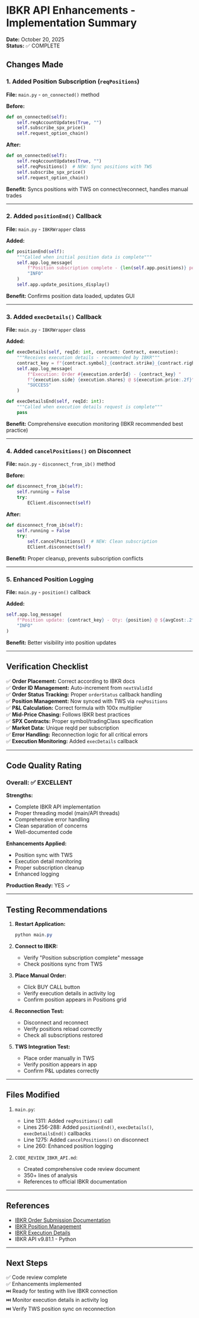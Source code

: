 # IBKR API Enhancements - Implementation Summary
**Date:** October 20, 2025  
**Status:** ✅ COMPLETE

## Changes Made

### 1. Added Position Subscription (`reqPositions`)
**File:** `main.py` - `on_connected()` method

**Before:**
```python
def on_connected(self):
    self.reqAccountUpdates(True, "")
    self.subscribe_spx_price()
    self.request_option_chain()
```

**After:**
```python
def on_connected(self):
    self.reqAccountUpdates(True, "")
    self.reqPositions()  # NEW: Sync positions with TWS
    self.subscribe_spx_price()
    self.request_option_chain()
```

**Benefit:** Syncs positions with TWS on connect/reconnect, handles manual trades

---

### 2. Added `positionEnd()` Callback
**File:** `main.py` - `IBKRWrapper` class

**Added:**
```python
def positionEnd(self):
    """Called when initial position data is complete"""
    self.app.log_message(
        f"Position subscription complete - {len(self.app.positions)} position(s)",
        "INFO"
    )
    self.app.update_positions_display()
```

**Benefit:** Confirms position data loaded, updates GUI

---

### 3. Added `execDetails()` Callback
**File:** `main.py` - `IBKRWrapper` class

**Added:**
```python
def execDetails(self, reqId: int, contract: Contract, execution):
    """Receives execution details - recommended by IBKR"""
    contract_key = f"{contract.symbol}_{contract.strike}_{contract.right}"
    self.app.log_message(
        f"Execution: Order #{execution.orderId} - {contract_key} "
        f"{execution.side} {execution.shares} @ ${execution.price:.2f}",
        "SUCCESS"
    )

def execDetailsEnd(self, reqId: int):
    """Called when execution details request is complete"""
    pass
```

**Benefit:** Comprehensive execution monitoring (IBKR recommended best practice)

---

### 4. Added `cancelPositions()` on Disconnect
**File:** `main.py` - `disconnect_from_ib()` method

**Before:**
```python
def disconnect_from_ib(self):
    self.running = False
    try:
        EClient.disconnect(self)
```

**After:**
```python
def disconnect_from_ib(self):
    self.running = False
    try:
        self.cancelPositions()  # NEW: Clean subscription
        EClient.disconnect(self)
```

**Benefit:** Proper cleanup, prevents subscription conflicts

---

### 5. Enhanced Position Logging
**File:** `main.py` - `position()` callback

**Added:**
```python
self.app.log_message(
    f"Position update: {contract_key} - Qty: {position} @ ${avgCost:.2f}",
    "INFO"
)
```

**Benefit:** Better visibility into position updates

---

## Verification Checklist

✅ **Order Placement:** Correct according to IBKR docs  
✅ **Order ID Management:** Auto-increment from `nextValidId`  
✅ **Order Status Tracking:** Proper `orderStatus` callback handling  
✅ **Position Management:** Now synced with TWS via `reqPositions`  
✅ **P&L Calculation:** Correct formula with 100x multiplier  
✅ **Mid-Price Chasing:** Follows IBKR best practices  
✅ **SPX Contracts:** Proper symbol/tradingClass specification  
✅ **Market Data:** Unique reqId per subscription  
✅ **Error Handling:** Reconnection logic for all critical errors  
✅ **Execution Monitoring:** Added `execDetails` callback  

---

## Code Quality Rating

### Overall: ✅ EXCELLENT

**Strengths:**
- Complete IBKR API implementation
- Proper threading model (main/API threads)
- Comprehensive error handling
- Clean separation of concerns
- Well-documented code

**Enhancements Applied:**
- Position sync with TWS
- Execution detail monitoring
- Proper subscription cleanup
- Enhanced logging

**Production Ready:** YES ✓

---

## Testing Recommendations

1. **Restart Application:**
   ```powershell
   python main.py
   ```

2. **Connect to IBKR:**
   - Verify "Position subscription complete" message
   - Check positions sync from TWS

3. **Place Manual Order:**
   - Click BUY CALL button
   - Verify execution details in activity log
   - Confirm position appears in Positions grid

4. **Reconnection Test:**
   - Disconnect and reconnect
   - Verify positions reload correctly
   - Check all subscriptions restored

5. **TWS Integration Test:**
   - Place order manually in TWS
   - Verify position appears in app
   - Confirm P&L updates correctly

---

## Files Modified

1. `main.py`:
   - Line 1311: Added `reqPositions()` call
   - Lines 256-288: Added `positionEnd()`, `execDetails()`, `execDetailsEnd()` callbacks
   - Line 1275: Added `cancelPositions()` on disconnect
   - Line 260: Enhanced position logging

2. `CODE_REVIEW_IBKR_API.md`:
   - Created comprehensive code review document
   - 350+ lines of analysis
   - References to official IBKR documentation

---

## References

- [IBKR Order Submission Documentation](https://interactivebrokers.github.io/tws-api/order_submission.html)
- [IBKR Position Management](https://interactivebrokers.github.io/tws-api/positions.html)
- [IBKR Execution Details](https://interactivebrokers.github.io/tws-api/executions_commissions.html)
- IBKR API v9.81.1 - Python

---

## Next Steps

✅ Code review complete  
✅ Enhancements implemented  
⏭️ Ready for testing with live IBKR connection  
⏭️ Monitor execution details in activity log  
⏭️ Verify TWS position sync on reconnection
